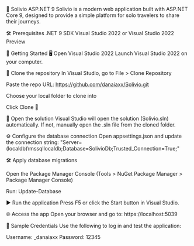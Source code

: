 🚀 Solivio ASP.NET 9
Solivio is a modern web application built with ASP.NET Core 9, designed to provide a simple platform for solo travelers to share their journeys.

🛠️ Prerequisites
.NET 9 SDK
Visual Studio 2022 or Visual Studio 2022 Preview

🚀 Getting Started
🖥️ Open Visual Studio 2022
Launch Visual Studio 2022 on your computer.

📂 Clone the repository
In Visual Studio, go to File > Clone Repository

Paste the repo URL:
https://github.com/danaiaxx/Solivio.git

Choose your local folder to clone into

Click Clone 🔄

📂 Open the solution
Visual Studio will open the solution (Solivio.sln) automatically.
If not, manually open the .sln file from the cloned folder.

⚙️ Configure the database connection
Open appsettings.json and update the connection string:
"Server=(localdb)\\mssqllocaldb;Database=SolivioDb;Trusted_Connection=True;"

🛠️ Apply database migrations

Open the Package Manager Console (Tools > NuGet Package Manager > Package Manager Console)

Run: Update-Database

▶️ Run the application
Press F5 or click the Start button in Visual Studio.

🌐 Access the app
Open your browser and go to:
https://localhost:5039

🔑 Sample Credentials
Use the following to log in and test the application:

Username: _danaiaxx
Password: 12345
